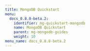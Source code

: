 ```yaml
---
title: MongoDB Quickstart
menu:
  docs_0.8.0-beta.2:
    identifier: mg-quickstart-mongodb
    name: MongoDB Quickstart
    parent: mg-mongodb-guides
    weight: 10
menu_name: docs_0.8.0-beta.2
---
```

